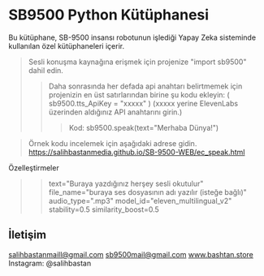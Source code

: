 # SB9500 Python Kütüphanesi #

Bu kütüphane, SB-9500 insansı robotunun işlediği Yapay Zeka sisteminde kullanılan özel kütüphaneleri içerir.

> Sesli konuşma kaynağına erişmek için projenize "import sb9500" dahil edin.
>> Daha sonrasında her defada api anahtarı belirtmemek için projenizin en üst satırlarından birine şu kodu ekleyin: ( sb9500.tts_ApiKey = "xxxxx" ) (xxxxx yerine ElevenLabs üzerinden aldığınız API anahtarını girin.)
>>> Kod: sb9500.speak(text="Merhaba Dünya!")

> Örnek kodu incelemek için aşağıdaki adrese gidin.
https://salihbastanmedia.github.io/SB-9500-WEB/ec_speak.html

Özelleştirmeler
>> text="Buraya yazdığınız herşey sesli okutulur"
>> file_name="buraya ses dosyasının adı yazılır (isteğe bağlı)"
>> audio_type=".mp3"
>> model_id="eleven_multilingual_v2"
>> stability=0.5
>> similarity_boost=0.5

## İletişim
salihbastanmaill@gmail.com
sb9500mail@gmail.com
www.bashtan.store
Instagram: @salihbastan